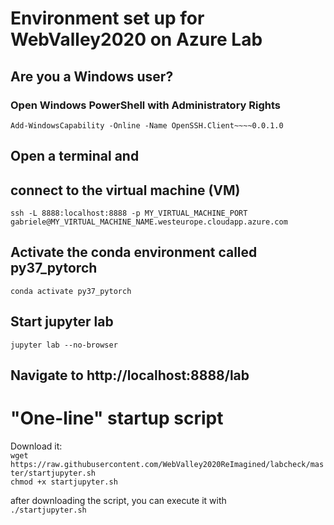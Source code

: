 # Environment set up for WebValley2020 on Azure Lab

## Are you a Windows user?
### Open Windows PowerShell with Administratory Rights

`Add-WindowsCapability -Online -Name OpenSSH.Client~~~~0.0.1.0`

## Open a terminal and
## connect to the virtual machine (VM)
`ssh -L 8888:localhost:8888 -p MY_VIRTUAL_MACHINE_PORT gabriele@MY_VIRTUAL_MACHINE_NAME.westeurope.cloudapp.azure.com`

## Activate the conda environment called py37_pytorch
`conda activate py37_pytorch`

## Start jupyter lab
`jupyter lab --no-browser`

## Navigate to http://localhost:8888/lab

# "One-line" startup script
Download it:  
`wget https://raw.githubusercontent.com/WebValley2020ReImagined/labcheck/master/startjupyter.sh`  
`chmod +x startjupyter.sh`

after downloading the script, you can execute it with  
`./startjupyter.sh`